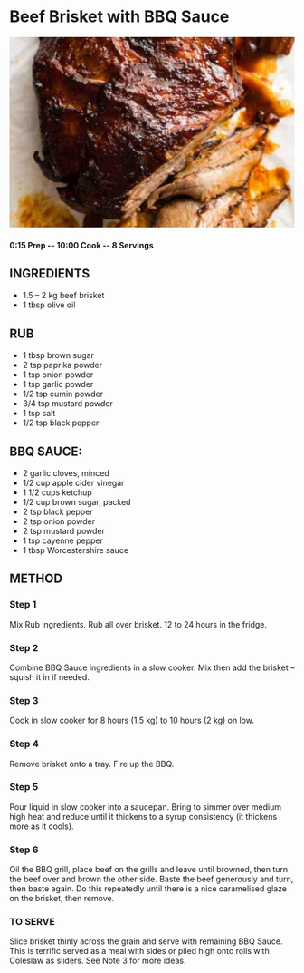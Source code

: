 # Beef Brisket with BBQ Sauce
![](https://raw.githubusercontent.com/fuzzwah/recipes/images/pics/Beef_brisket_with_BBQ_sauce.jpg)
#### 0:15 Prep -- 10:00 Cook -- 8 Servings
## INGREDIENTS
* 1.5 – 2 kg beef brisket
* 1 tbsp olive oil
## RUB
* 1 tbsp brown sugar
* 2 tsp paprika powder
* 1 tsp onion powder
* 1 tsp garlic powder
* 1/2 tsp cumin powder
* 3/4 tsp mustard powder
* 1 tsp salt
* 1/2 tsp black pepper
## BBQ SAUCE:
* 2 garlic cloves, minced
* 1/2 cup apple cider vinegar
* 1 1/2 cups ketchup
* 1/2 cup brown sugar, packed
* 2 tsp black pepper
* 2 tsp onion powder
* 2 tsp mustard powder
* 1 tsp cayenne pepper
* 1 tbsp Worcestershire sauce
## METHOD
### Step 1
Mix Rub ingredients. Rub all over brisket. 12 to 24 hours in the fridge.
### Step 2
Combine BBQ Sauce ingredients in a slow cooker. Mix then add the brisket – squish it in if needed.
### Step 3
Cook in slow cooker for 8 hours (1.5 kg) to 10 hours (2 kg) on low.
### Step 4
Remove brisket onto a tray. Fire up the BBQ.
### Step 5
Pour liquid in slow cooker into a saucepan. Bring to simmer over medium high heat and reduce until it thickens to a syrup consistency (it thickens more as it cools).
### Step 6
Oil the BBQ grill, place beef on the grills and leave until browned, then turn the beef over and brown the other side. Baste the beef generously and turn, then baste again. Do this repeatedly until there is a nice caramelised glaze on the brisket, then remove.
### TO SERVE
Slice brisket thinly across the grain and serve with remaining BBQ Sauce. This is terrific served as a meal with sides or piled high onto rolls with Coleslaw as sliders. See Note 3 for more ideas.
